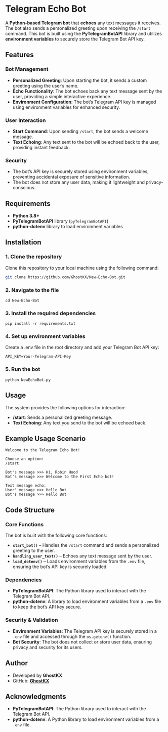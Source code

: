 # Telegram Echo Bot

A **Python-based Telegram bot** that **echoes** any text messages it receives. The bot also sends a personalized greeting upon receiving the `/start` command. This bot is built using the **PyTelegramBotAPI** library and utilizes **environment variables** to securely store the Telegram Bot API key.

## Features

### **Bot Management**
- **Personalized Greeting**: Upon starting the bot, it sends a custom greeting using the user’s name.
- **Echo Functionality**: The bot echoes back any text message sent by the user, providing a simple interactive experience.
- **Environment Configuration**: The bot’s Telegram API key is managed using environment variables for enhanced security.

### **User Interaction**
- **Start Command**: Upon sending `/start`, the bot sends a welcome message.
- **Text Echoing**: Any text sent to the bot will be echoed back to the user, providing instant feedback.

### **Security**
- The bot’s API key is securely stored using environment variables, preventing accidental exposure of sensitive information.
- The bot does not store any user data, making it lightweight and privacy-conscious.

## Requirements

- **Python 3.8+**
- **PyTelegramBotAPI** library (`pyTelegramBotAPI`)
- **python-dotenv** library to load environment variables

## Installation

### 1. Clone the repository
Clone this repository to your local machine using the following command:

```bash
git clone https://github.com/GhostKX/New-Echo-Bot.git
```

### 2. Navigate to the file
```
cd New-Echo-Bot
```

### 3. Install the required dependencies
```
pip install -r requirements.txt
```

### 4. Set up environment variables

Create a .env file in the root directory and add your Telegram Bot API key:
```
API_KEY=Your-Telegram-API-Key
```

### 5. Run the bot
```
python NewEchoBot.py
```

## Usage

The system provides the following options for interaction:

- **/start**: Sends a personalized greeting message.
- **Text Echoing**: Any text you send to the bot will be echoed back.

## Example Usage Scenario
```
Welcome to the Telegram Echo Bot!

Choose an option:
/start

Bot's message >>> Hi, Robin Hood
Bot's message >>> Welcome to the First Echo bot!

Text message echo:
User' message >>> Hello Bot
Bot's message >>> Hello Bot
```

## Code Structure

### Core Functions

The bot is built with the following core functions:

- **`start_bot()`** – Handles the `/start` command and sends a personalized greeting to the user.
- **`handling_user_text()`** – Echoes any text message sent by the user.
- **`load_dotenv()`** – Loads environment variables from the `.env` file, ensuring the bot’s API key is securely loaded.

### Dependencies

- **PyTelegramBotAPI**: The Python library used to interact with the Telegram Bot API.
- **python-dotenv**: A library to load environment variables from a `.env` file to keep the bot’s API key secure.

### Security & Validation

- **Environment Variables**: The Telegram API key is securely stored in a `.env` file and accessed through the `os.getenv()` function.
- **Bot Security**: The bot does not collect or store user data, ensuring privacy and security for its users.

## Author

- Developed by **GhostKX**
- GitHub: **[GhostKX](https://github.com/GhostKX/New-Echo-Bot)**


## Acknowledgments

- **PyTelegramBotAPI**: The Python library used to interact with the Telegram Bot API.
- **python-dotenv**: A Python library to load environment variables from a `.env` file.
